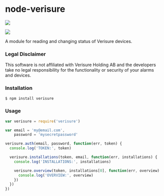 # node-verisure

[![](https://badges.greenkeeper.io/ptz0n/node-verisure.svg)](https://greenkeeper.io/)

[![](https://travis-ci.org/ptz0n/node-verisure.svg?branch=master)](https://travis-ci.org/ptz0n/node-verisure)

A module for reading and changing status of Verisure devices.

### Legal Disclaimer

This software is not affiliated with Verisure Holding AB and the developers take no legal responsibility for the functionality or security of your alarms and devices.

### Installation

```bash
$ npm install verisure
```

### Usage

```javascript
var verisure = require('verisure')

var email = 'my@email.com',
    password = 'mysecretpassword'

verisure.auth(email, password, function(err, token) {
  console.log('TOKEN:', token)

  verisure.installations(token, email, function(err, installations) {
    console.log('INSTALLATIONS:', installations)

    verisure.overview(token, installations[0], function(err, overview) {
      console.log('OVERVIEW:', overview)
    })
  })
})
```
